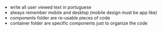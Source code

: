 - write all user viewed text in portuguese
- always remember mobile and desktop (mobile design must be app like)
- components folder are re-usable pieces of code
- container folder are specific components just to organize the code
